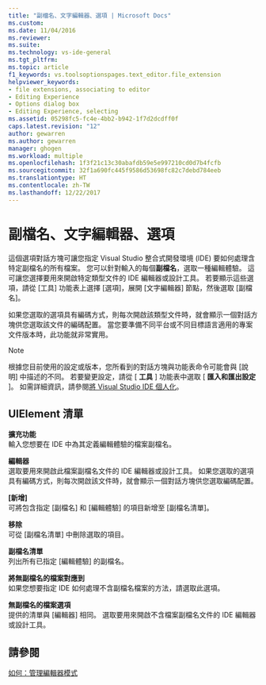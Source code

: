 ```yaml
---
title: "副檔名、文字編輯器、選項 | Microsoft Docs"
ms.custom: 
ms.date: 11/04/2016
ms.reviewer: 
ms.suite: 
ms.technology: vs-ide-general
ms.tgt_pltfrm: 
ms.topic: article
f1_keywords: vs.toolsoptionspages.text_editor.file_extension
helpviewer_keywords:
- file extensions, associating to editor
- Editing Experience
- Options dialog box
- Editing Experience, selecting
ms.assetid: 05298fc5-fc4e-4bb2-b942-1f7d2dcdff0f
caps.latest.revision: "12"
author: gewarren
ms.author: gewarren
manager: ghogen
ms.workload: multiple
ms.openlocfilehash: 1f3f21c13c30abafdb59e5e997210cd0d7b4fcfb
ms.sourcegitcommit: 32f1a690fc445f9586d53698fc82c7debd784eeb
ms.translationtype: HT
ms.contentlocale: zh-TW
ms.lasthandoff: 12/22/2017
---
```

# <a name="options-text-editor-file-extension"></a>副檔名、文字編輯器、選項
這個選項對話方塊可讓您指定 Visual Studio 整合式開發環境 (IDE) 要如何處理含特定副檔名的所有檔案。 您可以針對輸入的每個**副檔名**，選取一種編輯體驗。 這可讓您選擇要用來開啟特定類型文件的 IDE 編輯器或設計工具。 若要顯示這些選項，請從 [工具] 功能表上選擇 [選項]，展開 [文字編輯器] 節點，然後選取 [副檔名]。  
  
 如果您選取的選項具有編碼方式，則每次開啟該類型文件時，就會顯示一個對話方塊供您選取該文件的編碼配置。 當您要準備不同平台或不同目標語言適用的專案文件版本時，此功能就非常實用。  
  
> [!NOTE]
>  根據您目前使用的設定或版本，您所看到的對話方塊與功能表命令可能會與 [說明] 中描述的不同。 若要變更設定，請從 [ **工具** ] 功能表中選取 [ **匯入和匯出設定** ]。 如需詳細資訊，請參閱[將 Visual Studio IDE 個人化](../../ide/personalizing-the-visual-studio-ide.md)。  
  
## <a name="uielement-list"></a>UIElement 清單  
 **擴充功能**  
 輸入您想要在 IDE 中為其定義編輯體驗的檔案副檔名。  
  
 **編輯器**  
 選取要用來開啟此檔案副檔名文件的 IDE 編輯器或設計工具。 如果您選取的選項具有編碼方式，則每次開啟該文件時，就會顯示一個對話方塊供您選取編碼配置。  
  
 **[新增]**  
 可將包含指定 [副檔名] 和 [編輯體驗] 的項目新增至 [副檔名清單]。  
  
 **移除**  
 可從 [副檔名清單] 中刪除選取的項目。  
  
 **副檔名清單**  
 列出所有已指定 [編輯體驗] 的副檔名。  
  
 **將無副檔名的檔案對應到**  
 如果您想要指定 IDE 如何處理不含副檔名檔案的方法，請選取此選項。  
  
 **無副檔名的檔案選項**  
 提供的清單與 [編輯器] 相同。 選取要用來開啟不含檔案副檔名文件的 IDE 編輯器或設計工具。  
  
## <a name="see-also"></a>請參閱  
 [如何：管理編輯器模式](../../ide/how-to-manage-editor-modes.md)